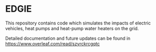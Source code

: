 # EDGIE
This repository contains code which simulates the impacts of electric vehicles, heat pumps and heat-pump water heaters on the grid.


Detailed documentation and future updates can be found in https://www.overleaf.com/read/szyrckrcgqtc
